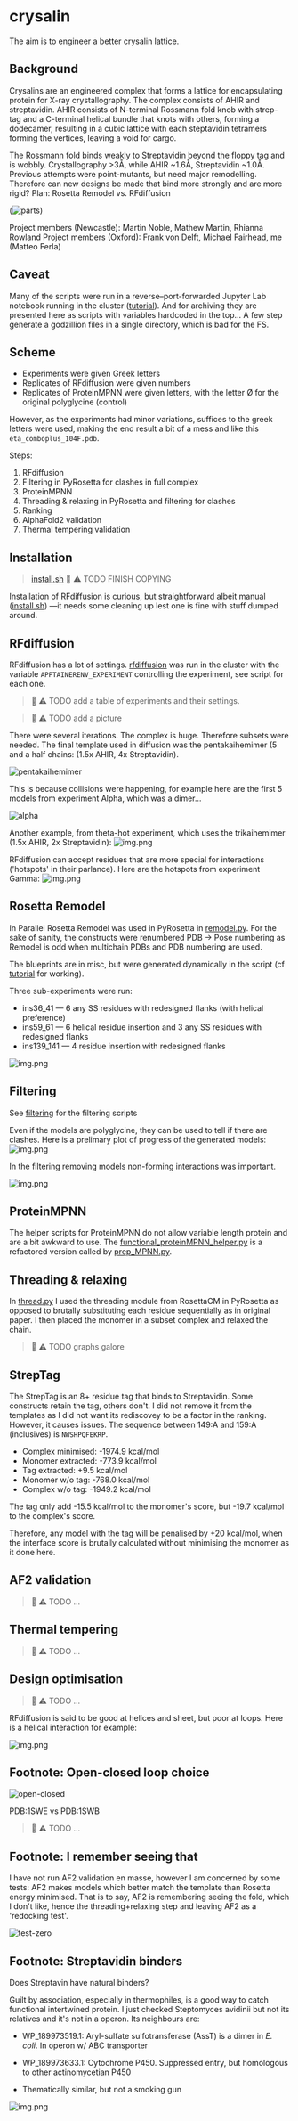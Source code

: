 # crysalin
The aim is to engineer a better crysalin lattice.

## Background

Crysalins are an engineered complex that forms a lattice for encapsulating protein for X-ray crystallography.
The complex consists of AHIR and streptavidin.
AHIR consists of N-terminal Rossmann fold knob with strep-tag and a C-terminal helical bundle that knots with others,
forming a dodecamer, resulting in a cubic lattice with each steptavidin tetramers forming the vertices,
leaving a void for cargo.

The Rossmann fold binds weakly to Streptavidin beyond the floppy tag and is wobbly. 
Crystallography >3Å, while AHIR ~1.6Å, Streptavidin ~1.0Å.
Previous attempts were point-mutants, but need major remodelling.
Therefore can new designs be made that bind more strongly and are more rigid?
Plan: Rosetta Remodel vs. RFdiffusion

(![parts](images/parts.jpg))

Project members (Newcastle): Martin Noble, Mathew Martin, Rhianna Rowland
Project members (Oxford): Frank von Delft, Michael Fairhead, me (Matteo Ferla)

## Caveat

Many of the scripts were run in a reverse–port-forwarded Jupyter Lab notebook running in the cluster
([tutorial](https://www.blopig.com/blog/2023/10/ssh-the-boss-fight-level-jupyter-notebooks-from-compute-nodes/)).
And for archiving they are presented here as scripts with variables hardcoded in the top...
A few step generate a godzillion files in a single directory, which is bad for the FS.

## Scheme

* Experiments were given Greek letters
* Replicates of RFdiffusion were given numbers
* Replicates of ProteinMPNN were given letters, with the letter Ø for the original polyglycine (control)

However, as the experiments had minor variations, suffices to the greek letters were used,
making the end result a bit of a mess and like this `eta_comboplus_104F.pdb`.

Steps:

1. RFdiffusion
2. Filtering in PyRosetta for clashes in full complex
3. ProteinMPNN
4. Threading & relaxing in PyRosetta and filtering for clashes
5. Ranking
6. AlphaFold2 validation
7. Thermal tempering validation

## Installation

> [install.sh](code/install.sh) :construction: :warning: TODO FINISH COPYING

Installation of RFdiffusion is curious, but straightforward albeit manual ([install.sh](code/install.sh))
—it needs some cleaning up lest one is fine with stuff dumped around.

## RFdiffusion

RFdiffusion has a lot of settings. [rfdiffusion](code/job_RFdiffusion.sh) was run in the cluster
with the variable `APPTAINERENV_EXPERIMENT` controlling the experiment,
see script for each one. 

> :construction: :warning: TODO add a table of experiments and their settings.

> :construction: :warning: TODO add a picture


There were several iterations.
The complex is huge. Therefore subsets were needed.
The final template used in diffusion was the pentakaihemimer (5 and a half chains: (1.5x AHIR, 4x Streptavidin).

![pentakaihemimer](images/pentakaihemimer.png)

This is because collisions were happening, for example here are the first 5 models from experiment Alpha,
which was a dimer...

![alpha](images/alpha.png)

Another example, from theta-hot experiment, which uses the trikaihemimer (1.5x AHIR, 2x Streptavidin):
![img.png](images/thetahot.png)

RFdiffusion can accept residues that are more special for interactions ('hotspots' in their parlance).
Here are the hotspots from experiment Gamma:
![img.png](images/hotspots.png)

## Rosetta Remodel

In Parallel Rosetta Remodel was used in PyRosetta in [remodel.py](code/remodel.py).
For the sake of sanity, the constructs were renumbered PDB -> Pose numbering
as Remodel is odd when multichain PDBs and PDB numbering are used.

The blueprints are in misc, but were generated dynamically in the script 
(cf [tutorial](https://blog.matteoferla.com/2021/04/remodel-in-pyrosetta.html) for working).

Three sub-experiments were run:

* ins36_41 — 6 any SS residues with redesigned flanks (with helical preference)
* ins59_61 — 6 helical residue insertion and 3 any SS residues with redesigned flanks
* ins139_141 — 4 residue insertion with redesigned flanks

![img.png](images/remodel.png)

## Filtering

See [filtering](code/initial/filter_original.py) for the filtering scripts

Even if the models are polyglycine, they can be used to tell if there are clashes.
Here is a prelimary plot of progress of the generated models:
![img.png](images/iterations.png)

In the filtering removing models non-forming interactions was important.

![img.png](images/reach.png)

## ProteinMPNN

The helper scripts for ProteinMPNN do not allow variable length protein and are a bit awkward to use.
The [functional_proteinMPNN_helper.py](code/functional_proteinMPNN_helper.py) is a refactored version called by 
[prep_MPNN.py](code/prep_MPNN.py).

## Threading & relaxing

In [thread.py](code/thread.py) I used the threading module from RosettaCM in PyRosetta as opposed to 
brutally substituting each residue sequentially as in original paper.
I then placed the monomer in a subset complex and relaxed the chain.

> :construction: :warning: TODO graphs galore

## StrepTag

The StrepTag is an 8+ residue tag that binds to Streptavidin.
Some constructs retain the tag, others don't.
I did not remove it from the templates as I did not want its rediscovey to be a factor in the ranking.
However, it causes issues.
The sequence between 149:A and 159:A (inclusives) is `NWSHPQFEKRP`.
* Complex minimised: -1974.9 kcal/mol
* Monomer extracted: -773.9 kcal/mol
* Tag extracted: +9.5 kcal/mol
* Monomer w/o tag: -768.0 kcal/mol
* Complex w/o tag: -1949.2 kcal/mol

The tag only add -15.5 kcal/mol to the monomer's score, but -19.7 kcal/mol to the complex's score.

Therefore, any model with the tag will be penalised by +20 kcal/mol,
when the interface score is brutally calculated without minimising the monomer
as it done here.

## AF2 validation

> :construction: :warning: TODO ...

## Thermal tempering

> :construction: :warning: TODO ...

## Design optimisation

> :construction: :warning: TODO ...

RFdiffusion is said to be good at helices and sheet, but poor at loops.
Here is a helical interaction for example:

![img.png](images/helical.png)

## Footnote: Open-closed loop choice

![open-closed](images/open-close.png)

PDB:1SWE vs PDB:1SWB 

> :construction: :warning: TODO ...

## Footnote: I remember seeing that

I have not run AF2 validation en masse, however I am concerned by some tests:
AF2 makes models which better match the template than Rosetta energy minimised.
That is to say, AF2 is remembering seeing the fold, which I don't like,
hence the threading+relaxing step
and leaving AF2 as a 'redocking test'.

![test-zero](images/test0.jpg)

## Footnote: Streptavidin binders

Does Streptavin have natural binders?

Guilt by association, especially in thermophiles, is a good way to catch functional intertwined protein.
I just checked Steptomyces avidinii but not its relatives and it's not in a operon.
Its neighbours are:

* WP_189973519.1: Aryl-sulfate sulfotransferase (AssT) is a dimer in _E. coli_. In operon w/ ABC transporter
* WP_189973633.1: Cytochrome P450. Suppressed entry, but homologous to other actinomycetian P450

* Thematically similar, but not a smoking gun



![img.png](images/operon.png)


